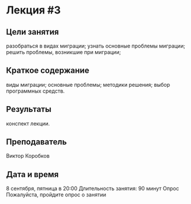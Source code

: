 # Лекция #3
## Цели занятия
разобраться в видах миграции;
узнать основные проблемы миграции;
решить проблемы, возникшие при миграции;

## Краткое содержание
виды миграции;
основные проблемы;
методики решения;
выбор программных средств.

## Результаты
конспект лекции.

## Преподаватель
Виктор Коробков

## Дата и время
8 сентября, пятница в 20:00
Длительность занятия: 90 минут
Опрос
Пожалуйста, пройдите опрос о занятии